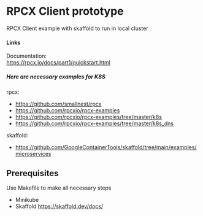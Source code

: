 # RPCX Client prototype

RPCX Client example with skaffold to run in local cluster

#### Links

Documentation:  
https://rpcx.io/docs/part1/quickstart.html

##### Here are necessary examples for K8S

rpcx:
- https://github.com/smallnest/rpcx
- https://github.com/rpcxio/rpcx-examples
- https://github.com/rpcxio/rpcx-examples/tree/master/k8s
- https://github.com/rpcxio/rpcx-examples/tree/master/k8s_dns

skaffold:  
- https://github.com/GoogleContainerTools/skaffold/tree/main/examples/microservices

## Prerequisites

Use Makefile to make all necessary steps

- Minikube
- Skaffold
https://skaffold.dev/docs/

